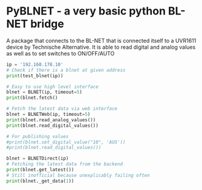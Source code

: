# PyBLNET - a very basic python BL-NET bridge
A package that connects to the BL-NET that is connected itself to a UVR1611 device by Technische Alternative. 
It is able to read digital and analog values as well as to set switches to ON/OFF/AUTO

```python
ip = '192.168.178.10'
# Check if there is a blnet at given address
print(test_blnet(ip))

# Easy to use high level interface
blnet = BLNET(ip, timeout=5)
print(blnet.fetch()

# Fetch the latest data via web interface
blnet = BLNETWeb(ip, timeout=5)
print(blnet.read_analog_values())
print(blnet.read_digital_values())

# For publishing values
#print(blnet.set_digital_value("10", 'AUS'))
#print(blnet.read_digital_values())

blnet = BLNETDirect(ip)
# Fetching the latest data from the backend
print(blnet.get_latest())
# Still inofficial because unexplicably failing often
print(blnet._get_data(1))
```